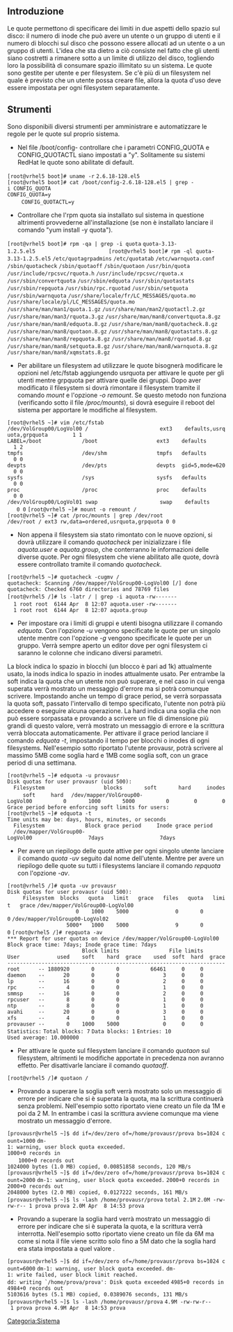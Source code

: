 Introduzione
------------

Le quote permettono di specificare dei limiti in due aspetti dello spazio sul disco: il numero di inode che può avere un utente o un gruppo di utenti e il numero di blocchi sul disco che possono essere allocati ad un utente o a un gruppo di utenti.
L'idea che sta dietro a ciò consiste nel fatto che gli utenti siano costretti a rimanere sotto a un limite di utilizzo del disco, togliendo loro la possibilità di consumare spazio illimitato su un sistema. Le quote sono gestite per utente e per filesystem. Se c'è più di un filesystem nel quale è previsto che un utente possa creare file, allora la quota d'uso deve essere impostata per ogni filesystem separatamente.

Strumenti
---------

Sono disponibili diversi strumenti per amministrare e automatizzare le regole per le quote sul proprio sistema.

-   Nel file /boot/config-<versione kernel> controllare che i parametri CONFIG\_QUOTA e CONFIG\_QUOTACTL siano impostati a "y". Solitamente su sistemi RedHat le quote sono abilitate di default.

`[root@vrhel5 boot]# uname -r`
`2.6.18-128.el5`
`[root@vrhel5 boot]# cat /boot/config-2.6.18-128.el5 | grep -i CONFIG_QUOTA`
`CONFIG_QUOTA=y                                                            `
`CONFIG_QUOTACTL=y  `

-   Controllare che l'rpm quota sia installato sul sistema in questione altrimenti provvederne all'installazione (se non è installato lanciare il comando "yum install -y quota").

`[root@vrhel5 boot]# rpm -qa | grep -i quota`
`quota-3.13-1.2.5.el5                       `
`[root@vrhel5 boot]# rpm -ql quota-3.13-1.2.5.el5`
`/etc/quotagrpadmins`
`/etc/quotatab`
`/etc/warnquota.conf`
`/sbin/quotacheck`
`/sbin/quotaoff`
`/sbin/quotaon`
`/usr/bin/quota`
`/usr/include/rpcsvc/rquota.h`
`/usr/include/rpcsvc/rquota.x`
`/usr/sbin/convertquota`
`/usr/sbin/edquota`
`/usr/sbin/quotastats`
`/usr/sbin/repquota`
`/usr/sbin/rpc.rquotad`
`/usr/sbin/setquota`
`/usr/sbin/warnquota`
`/usr/share/locale/fr/LC_MESSAGES/quota.mo`
`/usr/share/locale/pl/LC_MESSAGES/quota.mo`
`/usr/share/man/man1/quota.1.gz`
`/usr/share/man/man2/quotactl.2.gz`
`/usr/share/man/man3/rquota.3.gz`
`/usr/share/man/man8/convertquota.8.gz`
`/usr/share/man/man8/edquota.8.gz`
`/usr/share/man/man8/quotacheck.8.gz`
`/usr/share/man/man8/quotaon.8.gz`
`/usr/share/man/man8/quotastats.8.gz`
`/usr/share/man/man8/repquota.8.gz`
`/usr/share/man/man8/rquotad.8.gz`
`/usr/share/man/man8/setquota.8.gz`
`/usr/share/man/man8/warnquota.8.gz`
`/usr/share/man/man8/xqmstats.8.gz`

-   Per abilitare un filesystem ad utilizzare le quote bisognerà modificare le opzioni nel /etc/fstab aggiungendo usrquota per attivare le quote per gli utenti mentre grpquota per attivare quelle dei gruppi. Dopo aver modificato il filesystem si dovrà rimontare il filesystem tramite il comando *mount* e l'opzione *-o remount*. Se questo metodo non funziona (verificando sotto il file */proc/mounts*), si dovrà eseguire il reboot del sistema per apportare le modifiche al filesystem.

`[root@vrhel5 ~]# vim /etc/fstab`
`/dev/VolGroup00/LogVol00 /                       ext3    defaults,usrquota,grpquota        1 1`
`LABEL=/boot             /boot                   ext3    defaults        1 2`
`tmpfs                   /dev/shm                tmpfs   defaults        0 0`
`devpts                  /dev/pts                devpts  gid=5,mode=620  0 0`
`sysfs                   /sys                    sysfs   defaults        0 0`
`proc                    /proc                   proc    defaults        0 0`
`/dev/VolGroup00/LogVol01 swap                    swap    defaults        0 0`
`[root@vrhel5 ~]# mount -o remount / `
`[root@vrhel5 ~]# cat /proc/mounts | grep /dev/root`
`/dev/root / ext3 rw,data=ordered,usrquota,grpquota 0 0`

-   Non appena il filesystem sia stato rimontato con le nuove opzioni, si dovrà utilizzare il comando *quotacheck* per inizializzare i file *aquota.user* e *aquota.group*, che conterranno le informazioni delle diverse quote. Per ogni filesystem che viene abilitato alle quote, dovrà essere controllato tramite il comando *quotacheck*.

`[root@vrhel5 ~]# quotacheck -cugmv /`
`quotacheck: Scanning /dev/mapper/VolGroup00-LogVol00 [/] done`
`quotacheck: Checked 6760 directories and 78769 files`
`[root@vrhel5 /]# ls -latr / | grep -i aquota`
`-rw-------  1 root root  6144 Apr  8 12:07 aquota.user`
`-rw-------  1 root root  6144 Apr  8 12:07 aquota.group`

-   Per impostare ora i limiti di gruppi e utenti bisogna utilizzare il comando *edquota*. Con l'opzione *-u* vengono specificate le quote per un singolo utente mentre con l'opzione *-g* vengono specificate le quote per un gruppo. Verrà sempre aperto un editor dove per ogni filesystem ci saranno le colonne che indicano diversi parametri.

La block indica lo spazio in blocchi (un blocco è pari ad 1k) attualmente usato, la inods indica lo spazio in inodes attualmente usato. Per entrambe la soft indica la quota che un utente non può superare, e nel caso in cui venga superata verrà mostrato un messaggio d'errore ma si potrà comunque scrivere. Impostando anche un tempo di grace period, se verrà sorpassata la quota soft, passato l'intervallo di tempo specificato, l'utente non potrà più accedere o eseguire alcuna operazione.
La hard indica una soglia che non può essere sorpassata e provando a scrivere un file di dimensione più grandi di questo valore, verrà mostrato un messaggio di errore e la scrittura verrà bloccata automaticamente. Per attivare il grace period lanciare il comando *edquota -t*, impostando il tempo per blocchi o inodes di ogni filesystems. Nell'esempio sotto riportato l'utente provausr, potrà scrivere al massimo 5MB come soglia hard e 1MB come soglia soft, con un grace period di una settimana.

`[root@vrhel5 ~]# edquota -u provausr`
`Disk quotas for user provausr (uid 500):`
`  Filesystem                   blocks       soft       hard     inodes     soft     hard`
`  /dev/mapper/VolGroup00-LogVol00          0       1000       5000          0        0        0`
`Grace period before enforcing soft limits for users:`
`[root@vrhel5 ~]# edquota -t`
`Time units may be: days, hours, minutes, or seconds`
`  Filesystem             Block grace period     Inode grace period`
`  /dev/mapper/VolGroup00-LogVol00                  7days                  7days`

-   Per avere un riepilogo delle quote attive per ogni singolo utente lanciare il comando *quota -uv* seguito dal nome dell'utente. Mentre per avere un riepilogo delle quote su tutti i filesystems lanciare il comando *repquota* con l'opzione *-av*.

`[root@vrhel5 /]# quota -uv provausr`
`Disk quotas for user provausr (uid 500):`
`     Filesystem  blocks   quota   limit   grace   files   quota   limit   grace`
`/dev/mapper/VolGroup00-LogVol00`
`                      0    1000    5000               0       0       0`
`/dev/mapper/VolGroup00-LogVol02`
`                   5000*   1000    5000               9       0       0`
`[root@vrhel5 /]# repquota -av`
`*** Report for user quotas on device /dev/mapper/VolGroup00-LogVol00`
`Block grace time: 7days; Inode grace time: 7days                    `
`                        Block limits                File limits`
`User            used    soft    hard  grace    used  soft  hard  grace`
`----------------------------------------------------------------------`
`root      -- 1880920       0       0          66461     0     0`
`daemon    --      20       0       0              3     0     0`
`lp        --      16       0       0              2     0     0`
`rpc       --       4       0       0              1     0     0`
`smmsp     --      16       0       0              2     0     0`
`rpcuser   --       8       0       0              1     0     0`
`ntp       --       8       0       0              1     0     0`
`avahi     --      20       0       0              3     0     0`
`xfs       --       4       0       0              1     0     0`
`provauser --       0    1000    5000              0     0     0`
`Statistics:`
`Total blocks: 7`
`Data blocks: 1`
`Entries: 10`
`Used average: 10.000000`

-   Per attivare le quote sul filesystem lanciare il comando *quotaon* sul filesystem, altrimenti le modifiche apportate in precedenza non avranno effetto. Per disattivarle lanciare il comando *quotaoff*.

`[root@vrhel5 /]# quotaon /`

-   Provando a superare la soglia soft verrà mostrato solo un messaggio di errore per indicare che si è superata la quota, ma la scrittura continuerà senza problemi. Nell'esempio sotto riportato viene creato un file da 1M e poi da 2 M. In entrambe i casi la scrittura avviene comunque ma viene mostrato un messaggio d'errore.

`[provausr@vrhel5 ~]$ dd if=/dev/zero of=/home/provausr/prova bs=1024 count=1000`
`dm-1: warning, user block quota exceeded.                                `
`1000+0 records in                                                        `
`1000+0 records out`
`1024000 bytes (1.0 MB) copied, 0.00851858 seconds, 120 MB/s`
`[provausr@vrhel5 ~]$ dd if=/dev/zero of=/home/provausr/prova bs=1024 count=2000`
`dm-1: warning, user block quota exceeded.`
`2000+0 records in`
`2000+0 records out`
`2048000 bytes (2.0 MB) copied, 0.0127222 seconds, 161 MB/s`
`[provausr@vrhel5 ~]$ ls -lash /home/provausr/prova`
`total 2.1M`
`2.0M -rw-rw-r-- 1 prova prova 2.0M Apr  8 14:53 prova`

-   Provando a superare la soglia hard verrà mostrato un messaggio di errore per indicare che si è superata la quota, e la scrittura verrà interrotta. Nell'esempio sotto riportato viene creato un file da 6M ma come si nota il file viene scritto solo fino a 5M dato che la soglia hard era stata impostata a quel valore .

`[provausr@vrhel5 ~]$ dd if=/dev/zero of=/home/provausr/prova bs=1024 count=6000`
`dm-1: warning, user block quota exceeded.`
`dm-1: write failed, user block limit reached.`
`` dd: writing `/home/prova/prova': Disk quota exceeded ``
`4985+0 records in`
`4984+0 records out`
`5103616 bytes (5.1 MB) copied, 0.0389076 seconds, 131 MB/s`
`[provausr@vrhel5 ~]$ ls -lash /home/provausr/prova`
`4.9M -rw-rw-r-- 1 prova prova 4.9M Apr  8 14:53 prova`

<Categoria:Sistema>
